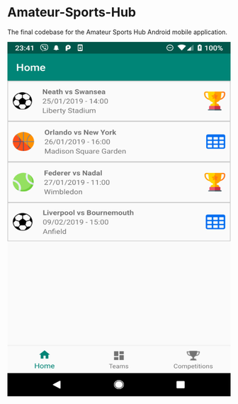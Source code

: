 # Amateur-Sports-Hub
The final codebase for the Amateur Sports Hub Android mobile application.

<img src="https://raw.githubusercontent.com/Jedclark/Amateur-Sports-Hub/master/Screenshot_20190125-234113.png" height="800" width="600"></img>
